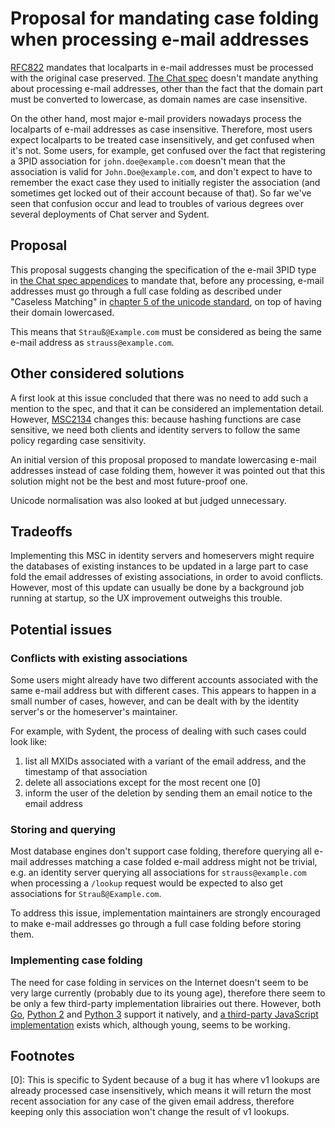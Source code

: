 # Proposal for mandating case folding when processing e-mail addresses

[RFC822](https://tools.ietf.org/html/rfc822#section-3.4.7) mandates that
localparts in e-mail addresses must be processed with the original case
preserved. [The Chat spec](https://chat.api-spec.dingshunyu.top/appendices#pid-types)
doesn't mandate anything about processing e-mail addresses, other than the fact
that the domain part must be converted to lowercase, as domain names are case
insensitive.

On the other hand, most major e-mail providers nowadays process the localparts
of e-mail addresses as case insensitive. Therefore, most users expect localparts
to be treated case insensitively, and get confused when it's not. Some users,
for example, get confused over the fact that registering a 3PID association for
`john.doe@example.com` doesn't mean that the association is valid for
`John.Doe@example.com`, and don't expect to have to remember the exact
case they used to initially register the association (and sometimes get locked
out of their account because of that). So far we've seen that confusion occur
and lead to troubles of various degrees over several deployments of Chat server and
Sydent.

## Proposal

This proposal suggests changing the specification of the e-mail 3PID type in
[the Chat spec appendices](https://chat.api-spec.dingshunyu.top/appendices#pid-types)
to mandate that, before any processing, e-mail addresses must go through a full
case folding as described under "Caseless Matching" in
[chapter 5 of the unicode standard](https://www.unicode.org/versions/Unicode13.0.0/ch05.pdf#G21790), on top of
having their domain lowercased.

This means that `Strauß@Example.com` must be considered as being the same e-mail
address as `strauss@example.com`.

## Other considered solutions

A first look at this issue concluded that there was no need to add such a
mention to the spec, and that it can be considered an implementation detail.
However, [MSC2134](https://github.com/matrix-org/matrix-doc/pull/2134) changes
this: because hashing functions are case sensitive, we need both clients and
identity servers to follow the same policy regarding case sensitivity.

An initial version of this proposal proposed to mandate lowercasing e-mail
addresses instead of case folding them, however it was pointed out that this
solution might not be the best and most future-proof one.

Unicode normalisation was also looked at but judged unnecessary.

## Tradeoffs

Implementing this MSC in identity servers and homeservers might require the
databases of existing instances to be updated in a large part to case fold the
email addresses of existing associations, in order to avoid conflicts. However,
most of this update can usually be done by a background job running at startup,
so the UX improvement outweighs this trouble.

## Potential issues

### Conflicts with existing associations

Some users might already have two different accounts associated with the same
e-mail address but with different cases. This appears to happen in a small
number of cases, however, and can be dealt with by the identity server's or the
homeserver's maintainer.

For example, with Sydent, the process of dealing with such cases could look
like:

1. list all MXIDs associated with a variant of the email address, and the
   timestamp of that association
2. delete all associations except for the most recent one [0]
3. inform the user of the deletion by sending them an email notice to the email
   address

### Storing and querying

Most database engines don't support case folding, therefore querying all
e-mail addresses matching a case folded e-mail address might not be trivial,
e.g. an identity server querying all associations for `strauss@example.com` when
processing a `/lookup` request would be expected to also get associations for
`Strauß@Example.com`.

To address this issue, implementation maintainers are strongly encouraged to
make e-mail addresses go through a full case folding before storing them.

### Implementing case folding

The need for case folding in services on the Internet doesn't seem to be very
large currently (probably due to its young age), therefore there seem to be only
a few third-party implementation librairies out there. However, both
[Go](https://godoc.org/golang.org/x/text/cases#Fold), [Python
2](https://docs.python.org/2/library/stringprep.html#stringprep.map_table_b3)
and [Python 3](https://docs.python.org/3/library/stdtypes.html#str.casefold)
support it natively, and [a third-party JavaScript
implementation](https://github.com/ar-nelson/foldcase) exists which, although
young, seems to be working.

## Footnotes

[0]: This is specific to Sydent because of a bug it has where v1 lookups are
already processed case insensitively, which means it will return the most recent
association for any case of the given email address, therefore keeping only this
association won't change the result of v1 lookups.
